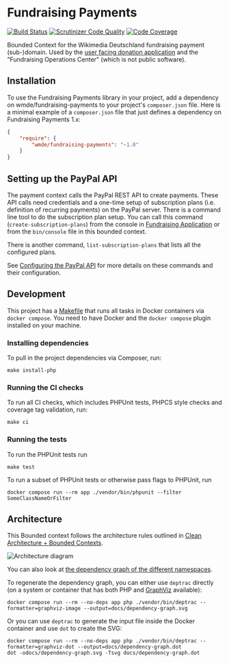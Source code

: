 # Fundraising Payments

[![Build Status](https://travis-ci.org/wmde/fundraising-payments.svg?branch=master)](https://travis-ci.org/wmde/fundraising-payments)
[![Scrutinizer Code Quality](https://scrutinizer-ci.com/g/wmde/fundraising-payments/badges/quality-score.png?b=master)](https://scrutinizer-ci.com/g/wmde/fundraising-payments/?branch=master)
[![Code Coverage](https://scrutinizer-ci.com/g/wmde/fundraising-payments/badges/coverage.png?b=master)](https://scrutinizer-ci.com/g/wmde/fundraising-payments/?branch=master)

Bounded Context for the Wikimedia Deutschland fundraising payment (sub-)domain. Used by the
[user facing donation application](https://github.com/wmde/fundraising-application) and the
"Fundraising Operations Center" (which is not public software).

## Installation

To use the Fundraising Payments library in your project, add a dependency on wmde/fundraising-payments
to your project's `composer.json` file. Here is a minimal example of a `composer.json`
file that just defines a dependency on Fundraising Payments 1.x:

```json
{
    "require": {
        "wmde/fundraising-payments": "~1.0"
    }
}
```

## Setting up the PayPal API
The payment context calls the PayPal REST API to create payments.
These API calls need credentials and a one-time setup of subscription plans 
(i.e. definition of recurring payments) on the PayPal server.
There is a command line tool to do the subscription plan setup.
You can call this command (`create-subscription-plans`) from the console in [Fundraising Application](https://github.com/wmde/fundraising-application)
or from the `bin/console` file in this bounded context. 

There is another command, `list-subscription-plans` that lists all the configured plans.

See [Configuring the PayPal API](docs/paypal_api.md) for more details on these commands and their configuration.


## Development

This project has a [Makefile](Makefile) that runs all tasks in Docker containers via
`docker compose`. You need to have Docker and the `docker compose` plugin
installed on your machine.

### Installing dependencies

To pull in the project dependencies via Composer, run:

    make install-php

### Running the CI checks

To run all CI checks, which includes PHPUnit tests, PHPCS style checks and coverage tag validation, run:

    make ci
    
### Running the tests

To run the PHPUnit tests run

    make test

To run a subset of PHPUnit tests or otherwise pass flags to PHPUnit, run

    docker compose run --rm app ./vendor/bin/phpunit --filter SomeClassNameOrFilter

## Architecture

This Bounded context follows the architecture rules outlined in [Clean Architecture + Bounded Contexts](https://www.entropywins.wtf/blog/2018/08/14/clean-architecture-bounded-contexts/).

![Architecture diagram](https://user-images.githubusercontent.com/146040/44942179-6bd68080-adac-11e8-9506-179a9470113b.png)

You can also look at [the dependency graph of the different namespaces](docs/dependency-graph.svg).

To regenerate the dependency graph, you can either use `deptrac` directly (on a system or container that has both PHP 
and [GraphViz](https://graphviz.org/) available):

    docker compose run --rm --no-deps app php ./vendor/bin/deptrac --formatter=graphviz-image --output=docs/dependency-graph.svg

Or you can use `deptrac` to generate the input file inside the Docker container and use `dot` to create the SVG:
    
    docker compose run --rm --no-deps app php ./vendor/bin/deptrac --formatter=graphviz-dot --output=docs/dependency-graph.dot 
    dot -odocs/dependency-graph.svg -Tsvg docs/dependency-graph.dot
